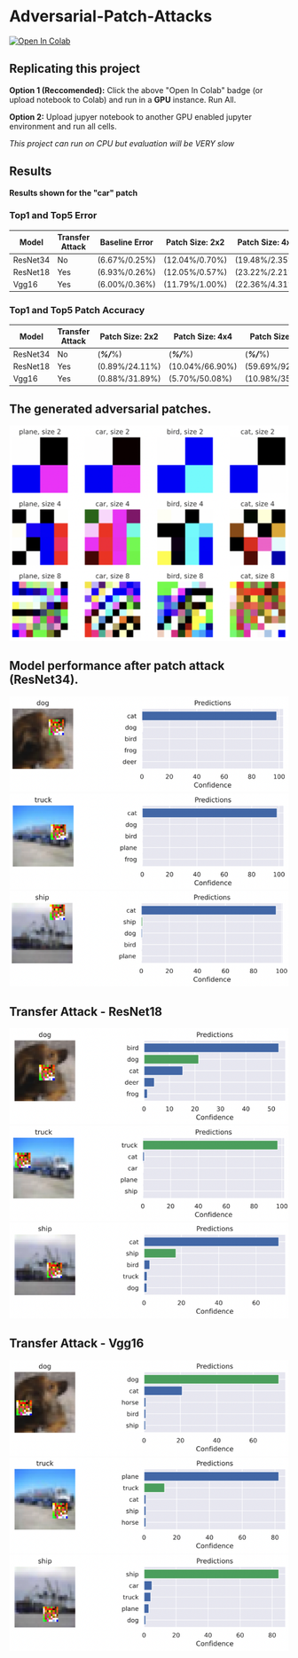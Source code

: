 # Adversarial-Patch-Attacks

[![Open In Colab](https://colab.research.google.com/assets/colab-badge.svg)](https://colab.research.google.com/drive/1m3j0Bh1ZOKLqn7a1qthpn28Wf8TQdjLI?usp=sharing)

## Replicating this project

**Option 1 (Reccomended):** Click the above "Open In Colab" badge (or upload notebook to Colab) and run in a **GPU** instance. Run All. 

**Option 2:** Upload jupyer notebook to another GPU enabled jupyter environment and run all cells. 

*This project can run on CPU but evaluation will be VERY slow*

## Results

**Results shown for the "car" patch**

### Top1 and Top5 Error
| Model     | Transfer Attack | Baseline Error  | Patch Size: 2x2 | Patch Size: 4x4 | Patch Size: 8x8 |
| --------- | --------------- | --------------- | --------------- | --------------- | --------------- |
| ResNet34  | No              | (6.67%/0.25%)   | (12.04%/0.70%)  | (19.48%/2.35%)  | (58.01%/10.98%) |
| ResNet18  | Yes             | (6.93%/0.26%)   | (12.05%/0.57%)  | (23.22%/2.21%)  | (39.40%/9.48%)  |
| Vgg16     | Yes             | (6.00%/0.36%)   | (11.79%/1.00%)  | (22.36%/4.31%)  | (37.54%/7.29%)  |

### Top1 and Top5 Patch Accuracy
| Model     | Transfer Attack | Patch Size: 2x2 | Patch Size: 4x4 | Patch Size: 8x8 |
| --------- | --------------- | --------------- | --------------- | --------------- |
| ResNet34  | No              | (_____%/_____%) | (_____%/_____%) | (_____%/_____%) |
| ResNet18  | Yes             | (0.89%/24.11%)  | (10.04%/66.90%) | (59.69%/92.75%) |
| Vgg16     | Yes             | (0.88%/31.89%)  | (5.70%/50.08%)  | (10.98%/35.75%) |


## The generated adversarial patches. 

![alt text](https://github.com/malcolmsfraser/Adversarial-Patch-Attacks/blob/main/images/Patches-300dpi.png)

## Model performance after patch attack (ResNet34). 

![alt text](https://github.com/malcolmsfraser/Adversarial-Patch-Attacks/blob/main/images/resnet34_dog_w_catPatch8_300dpi.png)
![alt text](https://github.com/malcolmsfraser/Adversarial-Patch-Attacks/blob/main/images/resnet34_truck_w_catPatch8_300dpi.png)
![alt text](https://github.com/malcolmsfraser/Adversarial-Patch-Attacks/blob/main/images/resnet34_ship_w_catPatch8_300dpi.png)

## Transfer Attack - ResNet18

![alt text](https://github.com/malcolmsfraser/Adversarial-Patch-Attacks/blob/main/images/resnet18_dog_w_catPatch8_300dpi.png)
![alt text](https://github.com/malcolmsfraser/Adversarial-Patch-Attacks/blob/main/images/resnet18_truck_w_catPatch8_300dpi.png)
![alt text](https://github.com/malcolmsfraser/Adversarial-Patch-Attacks/blob/main/images/resnet18_ship_w_catPatch8_300dpi.png)

## Transfer Attack - Vgg16

![alt text](https://github.com/malcolmsfraser/Adversarial-Patch-Attacks/blob/main/images/vgg16_dog_w_catPatch8_300dpi.png)
![alt text](https://github.com/malcolmsfraser/Adversarial-Patch-Attacks/blob/main/images/vgg16_truck_w_catPatch8_300dpi.png)
![alt text](https://github.com/malcolmsfraser/Adversarial-Patch-Attacks/blob/main/images/vgg16_ship_w_catPatch8_300dpi.png)
